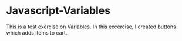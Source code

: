 # Javascript-Variables
This is a test exercise on Variables. In this excercise, I created buttons which adds items to cart.
